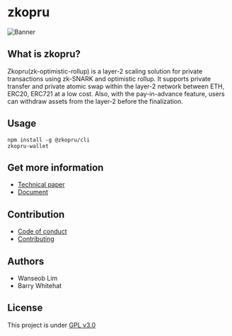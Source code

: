 # zkopru

![Banner](https://docs.google.com/drawings/d/e/2PACX-1vRwGTvmJAbNBZCK5syubcrWZgYc3wuK9cHZScbc5lgyLbBYsx42Xzo60unw4-oLlPg_-nwXxaE3t9c6/pub?w=1280)


## What is zkopru?

Zkopru(zk-optimistic-rollup) is a layer-2 scaling solution for private transactions using zk-SNARK and optimistic rollup. It supports private transfer and private atomic swap within the layer-2 network between ETH, ERC20, ERC721 at a low cost. Also, with the pay-in-advance feature, users can withdraw assets from the layer-2 before the finalization.


## Usage

```shell
npm install -g @zkopru/cli
zkopru-wallet
```

## Get more information

* [Technical paper](https://ethresear.ch)
* [Document](https://docs.zkopru.network)

## Contribution

* [Code of conduct](./CODE_OF_CONDUCT.md)
* [Contributing](./CONTRIBUTING.md)


## Authors

* Wanseob Lim
* Barry Whitehat

## License

This project is under [GPL v3.0](https://github.com/wanseob/zkopru/blob/master/LICENSE)
